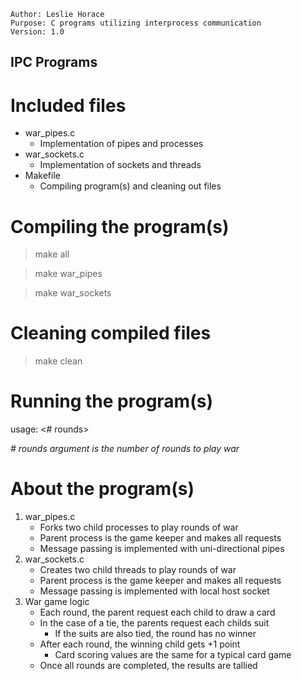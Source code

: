 ```
Author: Leslie Horace
Purpose: C programs utilizing interprocess communication
Version: 1.0
```
## IPC Programs

# Included files
- war_pipes.c
    - Implementation of pipes and processes
- war_sockets.c
    - Implementation of sockets and threads
- Makefile 
    - Compiling program(s) and cleaning out files

# Compiling the program(s)
> make all

> make war_pipes

> make war_sockets

# Cleaning compiled files
> make clean

# Running the program(s)
usage: <outfile> <# rounds>

*# rounds argument is the number of rounds to play war*

# About the program(s)
1. war_pipes.c
    - Forks two child processes to play rounds of war
    - Parent process is the game keeper and makes all requests
    - Message passing is implemented with uni-directional pipes
2.  war_sockets.c
    - Creates two child threads to play rounds of war
    - Parent process is the game keeper and makes all requests
    - Message passing is implemented with local host socket
3. War game logic
    - Each round, the parent request each child to draw a card
    - In the case of a tie, the parents request each childs suit
        - If the suits are also tied, the round has no winner
    - After each round, the winning child gets +1 point 
        -  Card scoring values are the same for a typical card game
    - Once all rounds are completed, the results are tallied

